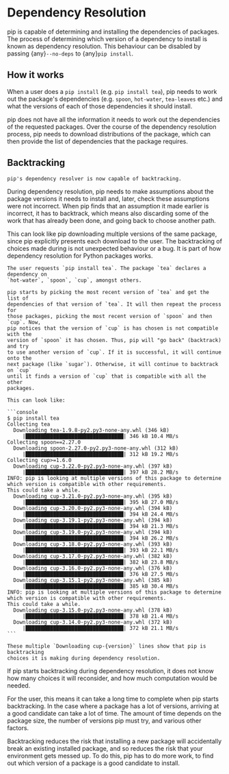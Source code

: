 # Dependency Resolution

pip is capable of determining and installing the dependencies of packages. The
process of determining which version of a dependency to install is known as
dependency resolution. This behaviour can be disabled by passing
{any}`--no-deps` to {any}`pip install`.

## How it works

When a user does a `pip install` (e.g. `pip install tea`), pip needs to work
out the package's dependencies (e.g. `spoon`, `hot-water`, `tea-leaves` etc.)
and what the versions of each of those dependencies it should install.

pip does not have all the information it needs to work out the dependencies of
the requested packages. Over the course of the dependency resolution process,
pip needs to download distributions of the package, which can then provide
the list of dependencies that the package requires.

## Backtracking

```{versionchanged} 20.3
pip's dependency resolver is now capable of backtracking.
```

During dependency resolution, pip needs to make assumptions about the package
versions it needs to install and, later, check these assumptions were not
incorrect. When pip finds that an assumption it made earlier is incorrect, it
has to backtrack, which means also discarding some of the work that has already
been done, and going back to choose another path.

This can look like pip downloading multiple versions of the same package,
since pip explicitly presents each download to the user. The backtracking of
choices made during is not unexpected behaviour or a bug. It is part of how
dependency resolution for Python packages works.

````{admonition} Example
The user requests `pip install tea`. The package `tea` declares a dependency on
`hot-water`, `spoon`, `cup`, amongst others.

pip starts by picking the most recent version of `tea` and get the list of
dependencies of that version of `tea`. It will then repeat the process for
those packages, picking the most recent version of `spoon` and then `cup`. Now,
pip notices that the version of `cup` is has chosen is not compatible with the
version of `spoon` it has chosen. Thus, pip will "go back" (backtrack) and try
to use another version of `cup`. If it is successful, it will continue onto the
next package (like `sugar`). Otherwise, it will continue to backtrack on `cup`
until it finds a version of `cup` that is compatible with all the other
packages.

This can look like:

```console
$ pip install tea
Collecting tea
  Downloading tea-1.9.8-py2.py3-none-any.whl (346 kB)
     |████████████████████████████████| 346 kB 10.4 MB/s
Collecting spoon==2.27.0
  Downloading spoon-2.27.0-py2.py3-none-any.whl (312 kB)
     |████████████████████████████████| 312 kB 19.2 MB/s
Collecting cup>=1.6.0
  Downloading cup-3.22.0-py2.py3-none-any.whl (397 kB)
     |████████████████████████████████| 397 kB 28.2 MB/s
INFO: pip is looking at multiple versions of this package to determine
which version is compatible with other requirements.
This could take a while.
  Downloading cup-3.21.0-py2.py3-none-any.whl (395 kB)
     |████████████████████████████████| 395 kB 27.0 MB/s
  Downloading cup-3.20.0-py2.py3-none-any.whl (394 kB)
     |████████████████████████████████| 394 kB 24.4 MB/s
  Downloading cup-3.19.1-py2.py3-none-any.whl (394 kB)
     |████████████████████████████████| 394 kB 21.3 MB/s
  Downloading cup-3.19.0-py2.py3-none-any.whl (394 kB)
     |████████████████████████████████| 394 kB 26.2 MB/s
  Downloading cup-3.18.0-py2.py3-none-any.whl (393 kB)
     |████████████████████████████████| 393 kB 22.1 MB/s
  Downloading cup-3.17.0-py2.py3-none-any.whl (382 kB)
     |████████████████████████████████| 382 kB 23.8 MB/s
  Downloading cup-3.16.0-py2.py3-none-any.whl (376 kB)
     |████████████████████████████████| 376 kB 27.5 MB/s
  Downloading cup-3.15.1-py2.py3-none-any.whl (385 kB)
     |████████████████████████████████| 385 kB 30.4 MB/s
INFO: pip is looking at multiple versions of this package to determine
which version is compatible with other requirements.
This could take a while.
  Downloading cup-3.15.0-py2.py3-none-any.whl (378 kB)
     |████████████████████████████████| 378 kB 21.4 MB/s
  Downloading cup-3.14.0-py2.py3-none-any.whl (372 kB)
     |████████████████████████████████| 372 kB 21.1 MB/s
```

These multiple `Downloading cup-{version}` lines show that pip is backtracking
choices it is making during dependency resolution.
````

If pip starts backtracking during dependency resolution, it does not know how
many choices it will reconsider, and how much computation would be needed.

For the user, this means it can take a long time to complete when pip starts
backtracking. In the case where a package has a lot of versions, arriving at a
good candidate can take a lot of time. The amount of time depends on the
package size, the number of versions pip must try, and various other factors.

Backtracking reduces the risk that installing a new package will accidentally
break an existing installed package, and so reduces the risk that your
environment gets messed up. To do this, pip has to do more work, to find out
which version of a package is a good candidate to install.
